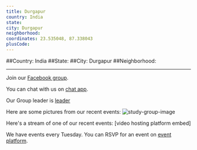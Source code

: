 ```yaml
---
title: Durgapur
country: India
state: 
city: Durgapur
neighborhood: 
coordinates: 23.535048, 87.338043
plusCode:
---
```


##Country: India
##State: 
##City: Durgapur
##Neighborhood: 
*****
Join our [Facebook group](https://www.facebook.com/groups/free.code.camp.durgapur).

You can chat with us on [chat app]().

Our Group leader is [leader]()

Here are some pictures from our recent events:
![study-group-image]()

Here's a stream of one of our recent events:
[video hosting platform embed]

We have events every Tuesday. You can RSVP for an event on [event platform]().
